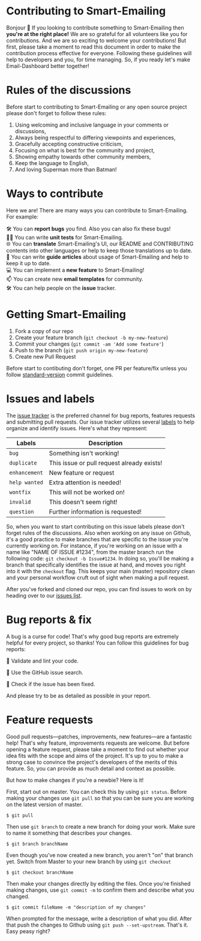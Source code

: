 # Contributing to Smart-Emailing

Bonjour 👋 If you looking to contribute something to Smart-Emailing then <b>you're at the right place!</b> We are so grateful for all volunteers like you for contributions. 
And we are so exciting to welcome your contributions! But first, please take a moment to read this document in order to make the contribution process effective for everyone. 
Following these guidelines will help to developers and you, for time managing. So, if you ready let's make Email-Dashboard better together! 

# Rules of the discussions

Before start to contributing to Smart-Emailing or any open source project please don't forget to follow these rules:

1. Using welcoming and inclusive language in your comments or discussions,
2. Always being respectful to differing viewpoints and experiences,
3. Gracefully accepting constructive criticism,
4. Focusing on what is best for the community and project,
5. Showing empathy towards other community members,
6. Keep the language to English, 
6. And loving Superman more than Batman!

# Ways to contribute

Here we are! There are many ways you can contribute to Smart-Emailing. For example:

🛠 You can <b>report bugs</b> you find. Also you can also fix these bugs!  
:guardsman: You can write <b>unit tests</b> for Smart-Emailing.<br>
🌐 You can <b>translate</b> Smart-Emailing's UI, our README and CONTRIBUTING contents into other languages or help to keep those translations up to date.<br>
📝 You can write <b>guide articles</b> about usage of Smart-Emailing and help to keep it up to date.<br>
💻 You can implement a <b>new feature</b> to Smart-Emailing!<br>
:mailbox: You can create new <b>email templates</b> for community.<br>
🛠 You can help people on the <b>issue</b> tracker.<br>

# Getting Smart-Emailing

1. Fork a copy of our repo
2. Create your feature branch (```git checkout -b my-new-feature```)
3. Commit your changes (```git commit -am 'Add some feature'```)
4. Push to the branch (```git push origin my-new-feature```)
5. Create new Pull Request

Before start to contibuting don't forget, one PR per feature/fix unless you follow [standard-version](https://github.com/conventional-changelog/standard-version) commit guidelines.

# Issues and labels

The [issue tracker](https://github.com/svtek/smart-emailing/issues) is the preferred channel for bug reports, features requests and submitting pull requests. Our issue tracker utilizes several [labels](https://github.com/svtek/smart-emailing/labels) to help organize and identify issues. Here's what they represent:
  
Labels  | Description
------------- | -------------
`bug`  | Something isn't working!
`duplicate` | This issue or pull request already exists!
`enhancement` | New feature or request
`help wanted` | Extra attention is needed!
`wontfix` | This will not be worked on!
`invalid` | This doesn't seem right!
`question` | Further information is requested!

So, when you want to start contributing on this issue labels please don't forget rules of the discussions. Also when working on any issue on Github, it's a good practice to make branches that are specific to the issue you're currently working on. For instance, if you're working on an issue with a name like "NAME OF ISSUE #1234", from the master branch run the following code: `git checkout -b Issue#1234`. In doing so, you'll be making a branch that specifically identifies the issue at hand, and moves you right into it with the `checkout` flag. This keeps your main (master) repository clean and your personal workflow cruft out of sight when making a pull request. 

After you've forked and cloned our repo, you can find issues to work on by heading over to our [issues list](https://github.com/svtek/smart-emailing/issues).

# Bug reports & fix

A bug is a curse for code! That's why good bug reports are extremely helpful for every project, so thanks! You can follow this guidelines for bug reports:

:small_orange_diamond: Validate and lint your code.<br>

:small_orange_diamond: Use the GitHub issue search.<br>

:small_orange_diamond: Check if the issue has been fixed.<br>

And please try to be as detailed as possible in your report.

# Feature requests

Good pull requests—patches, improvements, new features—are a fantastic help! That's why feature, improvements requests are welcome. But before opening a feature request, please take a moment to find out whether your idea fits with the scope and aims of the project. It's up to you to make a strong case to convince the project's developers of the merits of this feature. So, you can provide as much detail and context as possible. 

But how to make changes if you're a newbie? Here is it!

First, start out on master. You can check this by using `git status`. Before making your changes use `git pull` so that you can be sure you are working on the latest version of master.

```
$ git pull
```

Then use `git branch` to create a new branch for doing your work. Make sure to name it something that describes your changes.

```
$ git branch branchName
```

Even though you've now created a new branch, you aren't "on" that branch yet. Switch from Master to your new branch by using `git checkout`

```
$ git checkout branchName
```

Then make your changes directly by editing the files. Once you're finished making changes, use `git commit -m` to confirm them and describe what you changed.

```
$ git commit fileName -m "description of my changes"
```

When prompted for the message, write a description of what you did. After that push the changes to Github using `git push --set-upstream`. That's it. Easy peasy right?

